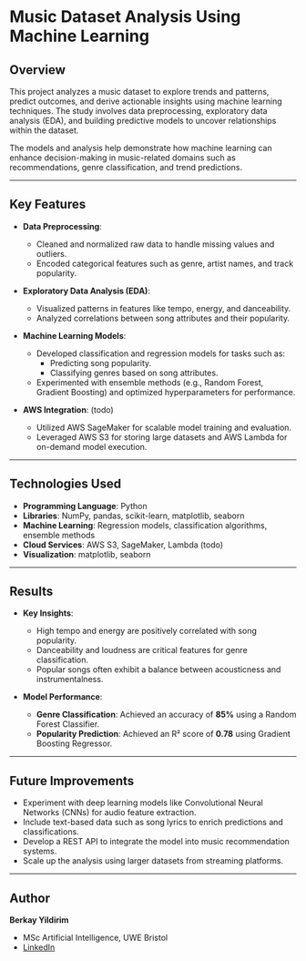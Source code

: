 # **Music Dataset Analysis Using Machine Learning**

## **Overview**

This project analyzes a music dataset to explore trends and patterns, predict outcomes, and derive actionable insights using machine learning techniques. The study involves data preprocessing, exploratory data analysis (EDA), and building predictive models to uncover relationships within the dataset.

The models and analysis help demonstrate how machine learning can enhance decision-making in music-related domains such as recommendations, genre classification, and trend predictions.

---

## **Key Features**

- **Data Preprocessing**:

  - Cleaned and normalized raw data to handle missing values and outliers.
  - Encoded categorical features such as genre, artist names, and track popularity.

- **Exploratory Data Analysis (EDA)**:

  - Visualized patterns in features like tempo, energy, and danceability.
  - Analyzed correlations between song attributes and their popularity.

- **Machine Learning Models**:

  - Developed classification and regression models for tasks such as:
    - Predicting song popularity.
    - Classifying genres based on song attributes.
  - Experimented with ensemble methods (e.g., Random Forest, Gradient Boosting) and optimized hyperparameters for performance.

- **AWS Integration**: (todo)
  - Utilized AWS SageMaker for scalable model training and evaluation.
  - Leveraged AWS S3 for storing large datasets and AWS Lambda for on-demand model execution.

---

## **Technologies Used**

- **Programming Language**: Python
- **Libraries**: NumPy, pandas, scikit-learn, matplotlib, seaborn
- **Machine Learning**: Regression models, classification algorithms, ensemble methods
- **Cloud Services**: AWS S3, SageMaker, Lambda (todo)
- **Visualization**: matplotlib, seaborn

---

## **Results**

- **Key Insights**:

  - High tempo and energy are positively correlated with song popularity.
  - Danceability and loudness are critical features for genre classification.
  - Popular songs often exhibit a balance between acousticness and instrumentalness.

- **Model Performance**:
  - **Genre Classification**: Achieved an accuracy of **85%** using a Random Forest Classifier.
  - **Popularity Prediction**: Achieved an R² score of **0.78** using Gradient Boosting Regressor.

---

## **Future Improvements**

- Experiment with deep learning models like Convolutional Neural Networks (CNNs) for audio feature extraction.
- Include text-based data such as song lyrics to enrich predictions and classifications.
- Develop a REST API to integrate the model into music recommendation systems.
- Scale up the analysis using larger datasets from streaming platforms.

---

## **Author**

**Berkay Yildirim**

- MSc Artificial Intelligence, UWE Bristol
- [LinkedIn](https://linkedin.com/in/huseyin-berkay-yildirim)
